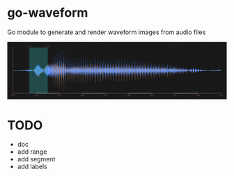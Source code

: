 # go-waveform

Go module to generate and render waveform images from audio files

![combined](combined.png)

# TODO

* doc
* add range
* add segment
* add labels
